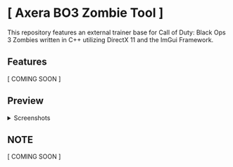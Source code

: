 # [ Axera BO3 Zombie Tool ]
This repository features an external trainer base for Call of Duty: Black Ops 3 Zombies written in C++ utilizing DirectX 11 and the ImGui Framework.

## Features
[ COMING SOON ]

## Preview
<details>
  <summary>Screenshots</summary>
  
![image](https://user-images.githubusercontent.com/72954614/162139675-a99ef693-af84-4cf8-af39-39f135195332.png)
![image](https://user-images.githubusercontent.com/72954614/162139634-a64430fb-8b1d-4419-8b83-1cb3cf85efeb.png)
![image](https://user-images.githubusercontent.com/72954614/162139689-aa0200c9-e116-445a-afb2-173f874a2082.png)
![image](https://user-images.githubusercontent.com/72954614/162139740-91fa91ea-967b-4fbe-9bf6-7614811887fa.png)
![image](https://user-images.githubusercontent.com/72954614/162139788-b3f53756-0f58-474c-84b5-5aec00639042.png)
  
</details>


## NOTE
[ COMING SOON ]
